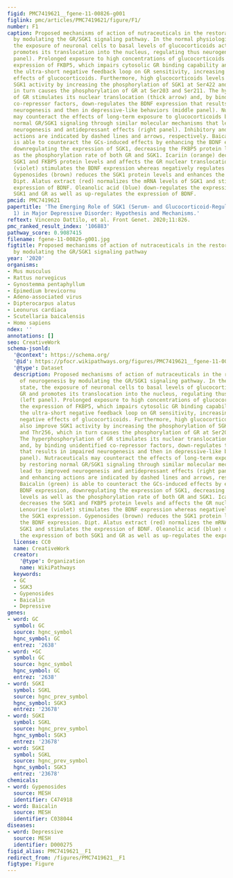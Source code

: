 ```yaml
---
figid: PMC7419621__fgene-11-00826-g001
figlink: pmc/articles/PMC7419621/figure/F1/
number: F1
caption: Proposed mechanisms of action of nutraceuticals in the restoration of neurogenesis
  by modulating the GR/SGK1 signaling pathway. In the normal physiological state,
  the exposure of neuronal cells to basal levels of glucocorticoids activates GR and
  promotes its translocation into the nucleus, regulating thus neurogenesis (left
  panel). Prolonged exposure to high concentrations of glucocorticoids increases the
  expression of FKBP5, which impairs cytosolic GR binding capability and therefore
  the ultra-short negative feedback loop on GR sensitivity, increasing thus the negative
  effects of glucocorticoids. Furthermore, high glucocorticoids levels also improve
  SGK1 activity by increasing the phosphorylation of SGK1 at Ser422 and Thr256, which
  in turn causes the phosphorylation of GR at Ser203 and Ser211. The hyperphosphorylation
  of GR stimulates its nuclear translocation (thick arrow) and, by binding unidentified
  co-repressor factors, down-regulates the BDNF expression that results in impaired
  neurogenesis and then in depressive-like behaviors (middle panel). Nutraceuticals
  may counteract the effects of long-term exposure to glucocorticoids by restoring
  normal GR/SGK1 signaling through similar molecular mechanisms that lead to improved
  neurogenesis and antidepressant effects (right panel). Inhibitory and enhancing
  actions are indicated by dashed lines and arrows, respectively. Baicalin (green)
  is able to counteract the GCs-induced effects by enhancing the BDNF expression,
  downregulating the expression of SGK1, decreasing the FKBP5 protein levels as well
  as the phosphorylation rate of both GR and SGK1. Icariin (orange) decreases the
  SGK1 and FKBP5 protein levels and affects the GR nuclear translocation. Lenourine
  (violet) stimulates the BDNF expression whereas negatively regulates the SGK1 expression.
  Gypenosides (brown) reduces the SGK1 protein levels and enhances the BDNF expression.
  Dipt. Alatus extract (red) normalizes the mRNA levels of SGK1 and stimulates the
  expression of BDNF. Oleanolic acid (blue) down-regulates the expression of both
  SGK1 and GR as well as up-regulates the expression of BDNF.
pmcid: PMC7419621
papertitle: 'The Emerging Role of SGK1 (Serum- and Glucocorticoid-Regulated Kinase
  1) in Major Depressive Disorder: Hypothesis and Mechanisms.'
reftext: Vincenzo Dattilo, et al. Front Genet. 2020;11:826.
pmc_ranked_result_index: '106883'
pathway_score: 0.9087415
filename: fgene-11-00826-g001.jpg
figtitle: Proposed mechanisms of action of nutraceuticals in the restoration of neurogenesis
  by modulating the GR/SGK1 signaling pathway
year: '2020'
organisms:
- Mus musculus
- Rattus norvegicus
- Gynostemma pentaphyllum
- Epimedium brevicornu
- Adeno-associated virus
- Dipterocarpus alatus
- Leonurus cardiaca
- Scutellaria baicalensis
- Homo sapiens
ndex: ''
annotations: []
seo: CreativeWork
schema-jsonld:
  '@context': https://schema.org/
  '@id': https://pfocr.wikipathways.org/figures/PMC7419621__fgene-11-00826-g001.html
  '@type': Dataset
  description: Proposed mechanisms of action of nutraceuticals in the restoration
    of neurogenesis by modulating the GR/SGK1 signaling pathway. In the normal physiological
    state, the exposure of neuronal cells to basal levels of glucocorticoids activates
    GR and promotes its translocation into the nucleus, regulating thus neurogenesis
    (left panel). Prolonged exposure to high concentrations of glucocorticoids increases
    the expression of FKBP5, which impairs cytosolic GR binding capability and therefore
    the ultra-short negative feedback loop on GR sensitivity, increasing thus the
    negative effects of glucocorticoids. Furthermore, high glucocorticoids levels
    also improve SGK1 activity by increasing the phosphorylation of SGK1 at Ser422
    and Thr256, which in turn causes the phosphorylation of GR at Ser203 and Ser211.
    The hyperphosphorylation of GR stimulates its nuclear translocation (thick arrow)
    and, by binding unidentified co-repressor factors, down-regulates the BDNF expression
    that results in impaired neurogenesis and then in depressive-like behaviors (middle
    panel). Nutraceuticals may counteract the effects of long-term exposure to glucocorticoids
    by restoring normal GR/SGK1 signaling through similar molecular mechanisms that
    lead to improved neurogenesis and antidepressant effects (right panel). Inhibitory
    and enhancing actions are indicated by dashed lines and arrows, respectively.
    Baicalin (green) is able to counteract the GCs-induced effects by enhancing the
    BDNF expression, downregulating the expression of SGK1, decreasing the FKBP5 protein
    levels as well as the phosphorylation rate of both GR and SGK1. Icariin (orange)
    decreases the SGK1 and FKBP5 protein levels and affects the GR nuclear translocation.
    Lenourine (violet) stimulates the BDNF expression whereas negatively regulates
    the SGK1 expression. Gypenosides (brown) reduces the SGK1 protein levels and enhances
    the BDNF expression. Dipt. Alatus extract (red) normalizes the mRNA levels of
    SGK1 and stimulates the expression of BDNF. Oleanolic acid (blue) down-regulates
    the expression of both SGK1 and GR as well as up-regulates the expression of BDNF.
  license: CC0
  name: CreativeWork
  creator:
    '@type': Organization
    name: WikiPathways
  keywords:
  - GC
  - SGK3
  - Gypenosides
  - Baicalin
  - Depressive
genes:
- word: GC
  symbol: GC
  source: hgnc_symbol
  hgnc_symbol: GC
  entrez: '2638'
- word: •GC
  symbol: GC
  source: hgnc_symbol
  hgnc_symbol: GC
  entrez: '2638'
- word: SGKI
  symbol: SGKL
  source: hgnc_prev_symbol
  hgnc_symbol: SGK3
  entrez: '23678'
- word: SGKI
  symbol: SGKL
  source: hgnc_prev_symbol
  hgnc_symbol: SGK3
  entrez: '23678'
- word: SGKI
  symbol: SGKL
  source: hgnc_prev_symbol
  hgnc_symbol: SGK3
  entrez: '23678'
chemicals:
- word: Gypenosides
  source: MESH
  identifier: C474918
- word: Baicalin
  source: MESH
  identifier: C038044
diseases:
- word: Depressive
  source: MESH
  identifier: D000275
figid_alias: PMC7419621__F1
redirect_from: /figures/PMC7419621__F1
figtype: Figure
---
```

